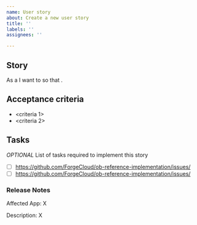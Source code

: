 ```yaml
---
name: User story
about: Create a new user story
title: ''
labels: ''
assignees: ''

---
```


## Story

As a <user type> I want to <task> so that <goal>.

## Acceptance criteria

- <criteria 1>
- <criteria 2>

## Tasks

_OPTIONAL_
List of tasks required to implement this story

- [ ] https://github.com/ForgeCloud/ob-reference-implementation/issues/<issueID>
- [ ] https://github.com/ForgeCloud/ob-reference-implementation/issues/<issueID>

### Release Notes

Affected App: X

Description: X
<end release notes>
